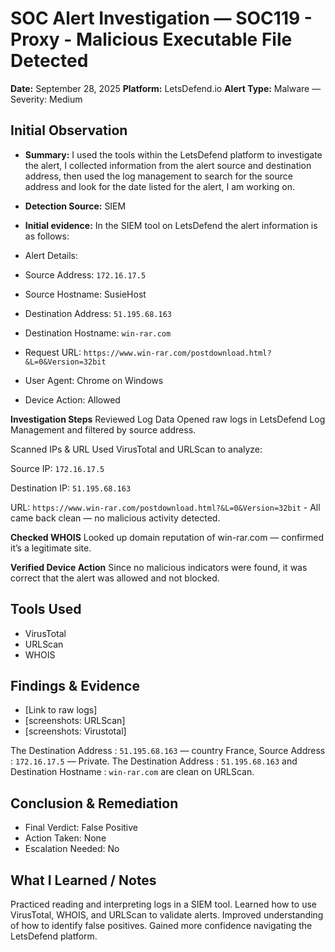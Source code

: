 # SOC Alert Investigation — SOC119 - Proxy - Malicious Executable File Detected
**Date:**  September 28, 2025 
**Platform:** LetsDefend.io
**Alert Type:** Malware — Severity: Medium

## Initial Observation
- **Summary:** 
I used the tools within the LetsDefend platform to investigate the alert, I collected information from the alert source and destination address, then used the log management to search for the source address and look for the date listed for the alert, I am working on.

- **Detection Source:** SIEM
- **Initial evidence:** 
In the SIEM tool on LetsDefend the alert information is as follows:
- Alert Details:
- Source Address: `172.16.17.5`
- Source Hostname: SusieHost
- Destination Address: `51.195.68.163`
- Destination Hostname: `win-rar.com`
- Request URL: `https://www.win-rar.com/postdownload.html?&L=0&Version=32bit`
- User Agent: Chrome on Windows
- Device Action: Allowed 


**Investigation Steps**
Reviewed Log Data
 Opened raw logs in LetsDefend Log Management and filtered by source address.


Scanned IPs & URL
Used VirusTotal and URLScan to analyze:

Source IP: `172.16.17.5`

Destination IP: `51.195.68.163`

URL: `https://www.win-rar.com/postdownload.html?&L=0&Version=32bit` - All came back clean — no malicious activity detected.


**Checked WHOIS**
 Looked up domain reputation of win-rar.com — confirmed it’s a legitimate site.


**Verified Device Action**
 Since no malicious indicators were found, it was correct that the alert was allowed and not blocked.

## Tools Used
- VirusTotal
- URLScan
- WHOIS

## Findings & Evidence
- [Link to raw logs]
- [screenshots: URLScan]
- [screenshots: Virustotal]

The Destination Address :  `51.195.68.163` — country France, Source Address :   `172.16.17.5` — Private. The Destination Address :  `51.195.68.163` and Destination Hostname :  `win-rar.com` are clean on URLScan.


## Conclusion & Remediation
- Final Verdict: False Positive
- Action Taken: None 
- Escalation Needed: No


## What I Learned / Notes
Practiced reading and interpreting logs in a SIEM tool.
Learned how to use VirusTotal, WHOIS, and URLScan to validate alerts.
Improved understanding of how to identify false positives.
Gained more confidence navigating the LetsDefend platform.






